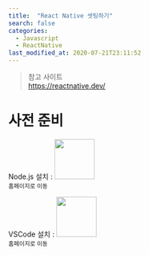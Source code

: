 ```yaml
---
title:  "React Native 셋팅하기"
search: false
categories: 
  - Javascript
  - ReactNative
last_modified_at: 2020-07-21T23:11:52
---
```


> 참고 사이트 <br/><a href="https://reactnative.dev/">https://reactnative.dev/</a>

# 사전 준비

Node.js 설치
:   <a href="https://nodejs.org/ko/"><img src="{{ site.url }}{{ site.baseurl }}/assets/images/nodejs.png" style="width: 80px;"/></a><br/><small>홈페이지로 이동</small>

VSCode 설치
:   <a href="https://code.visualstudio.com/"><img src="{{ site.url }}{{ site.baseurl }}/assets/images/vscode.png" style="width: 80px;"/></a><br/><small>홈페이지로 이동</small>
